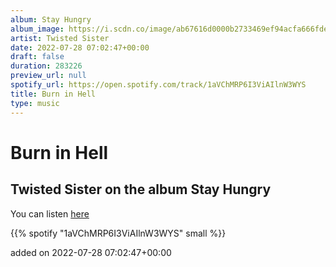 ```yaml
---
album: Stay Hungry
album_image: https://i.scdn.co/image/ab67616d0000b2733469ef94acfa666fde83dec5
artist: Twisted Sister
date: 2022-07-28 07:02:47+00:00
draft: false
duration: 283226
preview_url: null
spotify_url: https://open.spotify.com/track/1aVChMRP6I3ViAIlnW3WYS
title: Burn in Hell
type: music
---
```



# Burn in Hell

## Twisted Sister on the album Stay Hungry

You can listen [here](https://open.spotify.com/track/1aVChMRP6I3ViAIlnW3WYS)

{{% spotify "1aVChMRP6I3ViAIlnW3WYS" small %}}

added on 2022-07-28 07:02:47+00:00